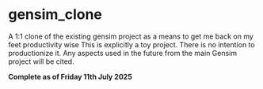 # gensim_clone
A 1:1 clone of the existing gensim project as a means to get me back on my feet productivity wise 
This is explicitly a toy project. There is no intention to productionize it.
Any aspects used in the future from the main Gensim project will be cited.

**Complete as of Friday 11th July 2025**

